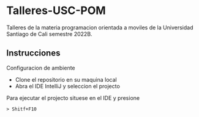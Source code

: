 # Talleres-USC-POM
Talleres de la materia programacion orientada a moviles de 
la Universidad Santiago de Cali semestre 2022B.

## Instrucciones

Configuracion de ambiente

- Clone el repositorio en su maquina local
- Abra el IDE IntelliJ y seleccion el projecto
  
Para ejecutar el projecto situese en el IDE y presione
```
> Shitf+F10
```
